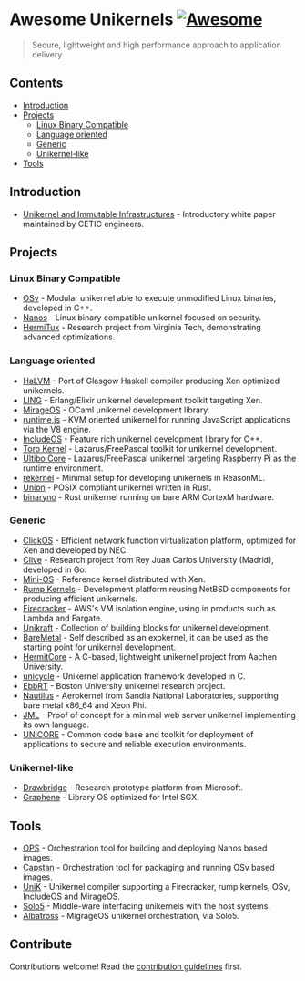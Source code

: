 # Awesome Unikernels [![Awesome](https://awesome.re/badge.svg)](https://awesome.re)

> Secure, lightweight and high performance approach to application delivery


## Contents

- [Introduction](#introduction)
- [Projects](#projects)
  - [Linux Binary Compatible](#linux-binary-compatible)
  - [Language oriented](#language-oriented)
  - [Generic](#generic)
  - [Unikernel-like](#unikernel-like)
- [Tools](#tools)


## Introduction

- [Unikernel and Immutable Infrastructures](https://github.com/cetic/unikernels) - Introductory white paper maintained by CETIC engineers.


## Projects

### Linux Binary Compatible
- [OSv](http://osv.io) - Modular unikernel able to execute unmodified Linux binaries, developed in C++.
- [Nanos](https://github.com/nanovms/nanos) - Linux binary compatible unikernel focused on security.
- [HermiTux](https://github.com/ssrg-vt/hermitux) - Research project from Virginia Tech, demonstrating advanced optimizations.

### Language oriented
- [HaLVM](https://galois.com/project/halvm) - Port of Glasgow Haskell compiler producing Xen optimized unikernels.
- [LING](https://github.com/cloudozer/ling) - Erlang/Elixir unikernel development toolkit targeting Xen.
- [MirageOS](https://mirage.io) - OCaml unikernel development library.
- [runtime.js](http://runtimejs.org) - KVM oriented unikernel for running JavaScript applications via the V8 engine.
- [IncludeOS](https://github.com/includeos/IncludeOS) - Feature rich unikernel development library for C++.
- [Toro Kernel](https://torokernel.io) - Lazarus/FreePascal toolkit for unikernel development.
- [Ultibo Core](https://github.com/ultibohub/Core) - Lazarus/FreePascal unikernel targeting Raspberry Pi as the runtime environment.
- [rekernel](https://github.com/imbsky/rekernel) - Minimal setup for developing unikernels in ReasonML.
- [Union](https://github.com/pmuens/union) - POSIX compliant unikernel written in Rust.
- [binaryno](https://github.com/gmodena/binaryno) - Rust unikernel running on bare ARM CortexM hardware.

### Generic
- [ClickOS](http://cnp.neclab.eu/projects/clickos) - Efficient network function virtualization platform, optimized for Xen and developed by NEC.
- [Clive](http://lsub.org/ls/clive.html) - Research project from Rey Juan Carlos University (Madrid), developed in Go.
- [Mini-OS](https://wiki.xen.org/wiki/Mini-OS) - Reference kernel distributed with Xen.
- [Rump Kernels](http://rumpkernel.org) - Development platform reusing NetBSD components for producing efficient unikernels.
- [Firecracker](https://firecracker-microvm.github.io) - AWS's VM isolation engine, using in products such as Lambda and Fargate.
- [Unikraft](https://xenproject.org/developers/teams/unikraft) - Collection of building blocks for unikernel development.
- [BareMetal](https://github.com/ReturnInfinity/BareMetal) - Self described as an exokernel, it can be used as the starting point for unikernel development.
- [HermitCore](https://github.com/hermitcore/libhermit) - A C-based, lightweight unikernel project from Aachen University.
- [unicycle](https://github.com/libunicycle/unicycle) - Unikernel application framework developed in C.
- [EbbRT](https://github.com/SESA/EbbRT) - Boston University unikernel research project.
- [Nautilus](https://github.com/HExSA-Lab/nautilus) - Aerokernel from Sandia National Laboratories, supporting bare metal x86_64 and Xeon Phi.
- [JML](https://github.com/yesco/jml) - Proof of concept for a minimal web server unikernel implementing its own language.
- [UNICORE](http://unicore-project.eu) - Common code base and toolkit for deployment of applications to secure and reliable execution environments.

### Unikernel-like
- [Drawbridge](https://www.microsoft.com/en-us/research/project/drawbridge) - Research prototype platform from Microsoft.
- [Graphene](https://github.com/oscarlab/graphene) - Library OS optimized for Intel SGX.


## Tools

- [OPS](https://ops.city) - Orchestration tool for building and deploying Nanos based images.
- [Capstan](http://osv.io/capstan) - Orchestration tool for packaging and running OSv based images.
- [UniK](https://github.com/solo-io/unik) - Unikernel compiler supporting a Firecracker, rump kernels, OSv, IncludeOS and MirageOS.
- [Solo5](https://github.com/Solo5/solo5) - Middle-ware interfacing unikernels with the host systems.
- [Albatross](https://github.com/hannesm/albatross) - MigrageOS unikernel orchestration, via Solo5.

## Contribute

Contributions welcome! Read the [contribution guidelines](CONTRIBUTING.md) first.
